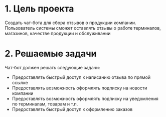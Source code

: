 # 1. Цель проекта

Создать чат-бота для сбора отзывов о продукции компании.
Пользователь системы сможет оставлять отзывы о работе терминалов, магазинов, качестве продукции и обслуживании

# 2. Решаемые задачи

Чат-бот должен решать следующие задачи:

- Предоставлять быстрый доступ к написанию отзыва по прямой ссылке
- Предоставлять возможность оформлять подписку на новости компании
- Предоставлять возможность оформлять подписку на уведомления по терминалам, товарам и т.п.
- Предоставлять быстрый доступ к оформлению заказов

